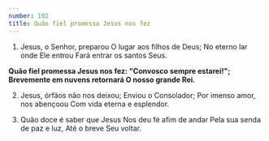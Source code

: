 ```yaml
---
number: 192
title: Quão fiel promessa Jesus nos fez
---
```


1. Jesus, o Senhor, preparou
  O lugar aos filhos de Deus;
  No eterno lar onde Ele entrou
  Fará entrar os santos Seus.

  __Quão fiel promessa Jesus nos fez:
  "Convosco sempre estarei!";
  Brevemente em nuvens retornará
  O nosso grande Rei.__

2. Jesus, órfãos não nos deixou;
  Enviou o Consolador;
  Por imenso amor, nos abençoou
  Com vida eterna e esplendor.

3. Quão doce é saber que Jesus
  Nos deu fé afim de andar
  Pela sua senda de paz e luz,
  Até o breve Seu voltar.
